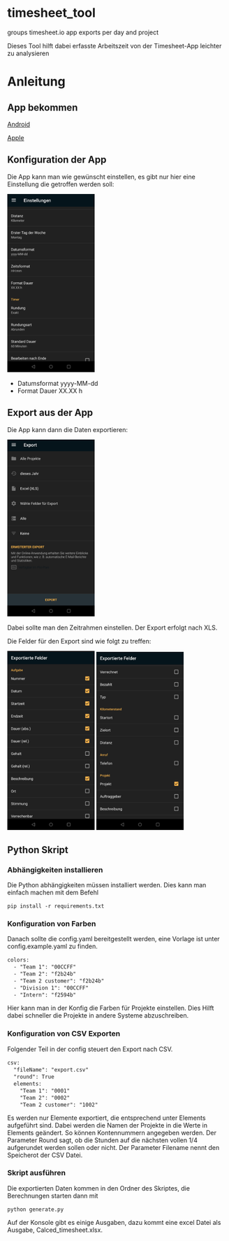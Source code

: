 # timesheet_tool
groups timesheet.io app exports per day and project

Dieses Tool hilft dabei erfasste Arbeitszeit von der Timesheet-App leichter zu analysieren

# Anleitung

## App bekommen

[Android](https://play.google.com/store/apps/details?id=com.rauscha.apps.timesheet&referrer=utm_source%3Dlanding%26utm_medium%3Dbanner%26utm_campaign%3Ddownload)

[Apple](https://timesheet.io/img/webp/appstore.webp)

## Konfiguration der App
Die App kann man wie gewünscht einstellen, es gibt nur hier eine Einstellung die getroffen werden soll:

<img src="img/Einstellungen.jpg" alt="Einstellungen" style="width:200px;"/>

- Datumsformat yyyy-MM-dd
- Format Dauer XX.XX h

## Export aus der App
Die App kann dann die Daten exportieren:

<img src="img/Export.jpg" alt="Export" style="width:200px;"/>


Dabei sollte man den Zeitrahmen einstellen. Der Export erfolgt nach XLS.

Die Felder für den Export sind wie folgt zu treffen:

<img src="img/Export_einstellung_1.jpg" alt="Export_einstellung_1" style="width:200px;"/>
<img src="img/Export_einstellung_2.jpg" alt="Export_einstellung_2" style="width:200px;"/>


## Python Skript

### Abhängigkeiten installieren
Die Python abhängigkeiten müssen installiert werden. Dies kann man einfach machen mit dem Befehl

```
pip install -r requirements.txt
```
### Konfiguration von Farben
Danach sollte die config.yaml bereitgestellt werden, eine Vorlage ist unter config.example.yaml zu finden.
```
colors:
  - "Team 1": "00CCFF"
  - "Team 2": "f2b24b"
  - "Team 2 customer": "f2b24b"
  - "Division 1": "00CCFF"
  - "Intern": "f2594b"
```
Hier kann man in der Konfig die Farben für Projekte einstellen. Dies Hilft dabei schneller die Projekte in andere Systeme abzuschreiben.

### Konfiguration von CSV Exporten

Folgender Teil in der config steuert den Export nach CSV.
```
csv:
  "fileName": "export.csv"
  "round": True
  elements:
    "Team 1": "0001"
    "Team 2": "0002"
    "Team 2 customer": "1002"
```
Es werden nur Elemente exportiert, die entsprechend unter Elements aufgeführt sind. Dabei werden die Namen der Projekte in die Werte in Elements geändert. So können Kontennummern angegeben werden. 
Der Parameter Round sagt, ob die Stunden auf die nächsten vollen 1/4 aufgerundet werden sollen oder nicht. 
Der Parameter Filename nennt den Speicherot der CSV Datei.

### Skript ausführen

Die exportierten Daten kommen in den Ordner des Skriptes, die Berechnungen starten dann mit 

```
python generate.py
```

Auf der Konsole gibt es einige Ausgaben, dazu kommt eine excel Datei als Ausgabe, Calced_timesheet.xlsx.
